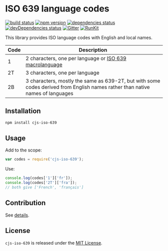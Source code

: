 ISO 639 language codes
======================

[![build status](https://img.shields.io/travis/cjssdk/iso-639.svg?style=flat-square)](https://travis-ci.org/cjssdk/iso-639)
[![npm version](https://img.shields.io/npm/v/cjs-iso-639.svg?style=flat-square)](https://www.npmjs.com/package/cjs-iso-639)
[![dependencies status](https://img.shields.io/david/cjssdk/iso-639.svg?style=flat-square)](https://david-dm.org/cjssdk/iso-639)
[![devDependencies status](https://img.shields.io/david/dev/cjssdk/iso-639.svg?style=flat-square)](https://david-dm.org/cjssdk/iso-639?type=dev)
[![Gitter](https://img.shields.io/badge/gitter-join%20chat-blue.svg?style=flat-square)](https://gitter.im/DarkPark/cjssdk)
[![RunKit](https://img.shields.io/badge/RunKit-try-yellow.svg?style=flat-square)](https://runkit.com/npm/cjs-iso-639)


This library provides ISO language codes with English and local names.

 Code | Description
------|-------------
 1    | 2 characters, one per language or [ISO 639 macrolanguage](http://en.wikipedia.org/wiki/ISO_639_macrolanguage)
 2T   | 3 characters, one per language
 2B   | 3 characters, mostly the same as 639-2T, but with some codes derived from English names rather than native names of languages


## Installation ##

```bash
npm install cjs-iso-639
```


## Usage ##

Add to the scope:

```js
var codes = require('cjs-iso-639');
```

Use:

```js
console.log(codes['1']['fr']);
console.log(codes['2T']['fra']);
// both give ['French', 'français']
```


## Contribution ##

See [details](.github/contributing.md).


## License ##

`cjs-iso-639` is released under the [MIT License](license.md).
